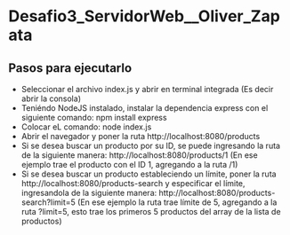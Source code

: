 # Desafio3_ServidorWeb__Oliver_Zapata

## Pasos para ejecutarlo

- Seleccionar el archivo index.js y abrir en terminal integrada (Es decir abrir la consola)
- Teniéndo NodeJS instalado, instalar la dependencia express con el siguiente comando: npm install express
- Colocar eL comando: node index.js
- Abrir el navegador y poner la ruta http://localhost:8080/products
- Si se desea buscar un producto por su ID, se puede ingresando la ruta de la siguiente manera: http://localhost:8080/products/1 (En ese ejemplo trae el producto con el ID 1, agregando a la ruta /1)
- Si se desea buscar un producto estableciendo un límite, poner la ruta http://localhost:8080/products-search y especificar el límite, ingresandola de la siguiente manera: http://localhost:8080/products-search?limit=5 (En ese ejemplo la ruta trae límite de 5, agregando a la ruta ?limit=5, esto trae los primeros 5 productos del array de la lista de productos)
